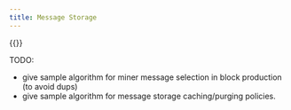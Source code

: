 ```yaml
---
title: Message Storage
---
```


{{<label message_storage>}}

TODO:

- give sample algorithm for miner message selection in block production (to avoid dups)
- give sample algorithm for message storage caching/purging policies.